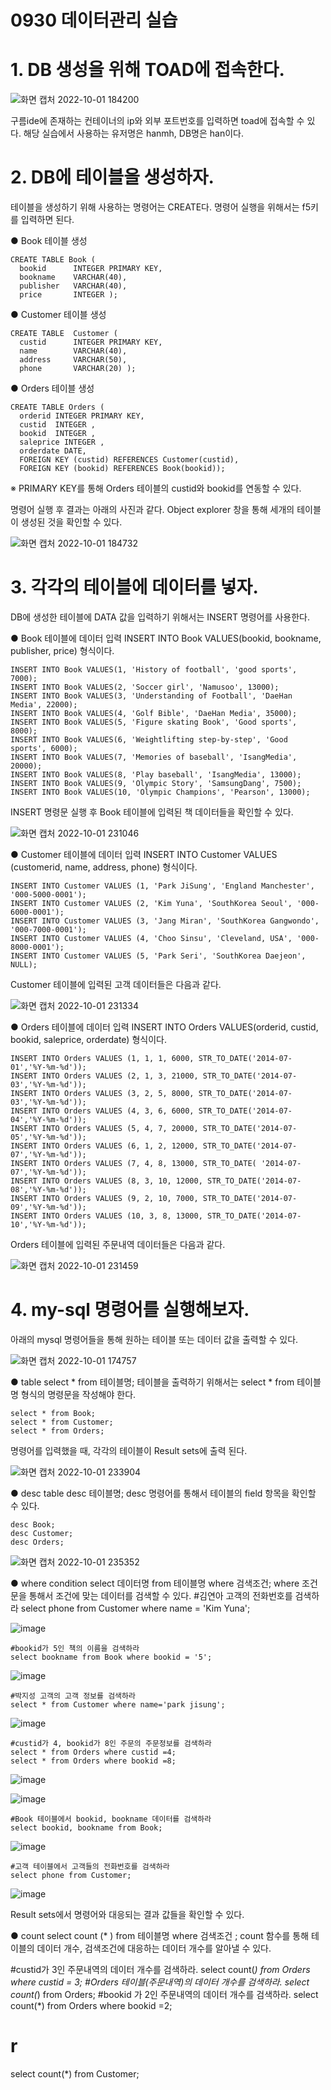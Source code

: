# 0930 데이터관리 실습

 # 1. DB 생성을 위해 TOAD에 접속한다.

![화면 캡처 2022-10-01 184200](https://user-images.githubusercontent.com/114793024/193403435-991d70a3-bd5b-4e08-9e5e-14c5de3c2d7a.png)

구름ide에 존재하는 컨테이너의 ip와 외부 포트번호를 입력하면 toad에 접속할 수 있다. 해당 실습에서 사용하는 유저명은 hanmh, DB명은 han이다.


# 2. DB에 테이블을 생성하자.
 
테이블을 생성하기 위해 사용하는 명령어는 CREATE다. 
명령어 실행을 위해서는 f5키를 입력하면 된다.

● Book 테이블 생성

    CREATE TABLE Book (
      bookid      INTEGER PRIMARY KEY,
      bookname    VARCHAR(40),
      publisher   VARCHAR(40),
      price       INTEGER );
      

● Customer 테이블 생성

    CREATE TABLE  Customer (
      custid      INTEGER PRIMARY KEY,  
      name        VARCHAR(40),
      address     VARCHAR(50), 
      phone       VARCHAR(20) ); 

  
● Orders 테이블 생성

    CREATE TABLE Orders (
      orderid INTEGER PRIMARY KEY, 
      custid  INTEGER , 
      bookid  INTEGER , 
      saleprice INTEGER ,
      orderdate DATE,
      FOREIGN KEY (custid) REFERENCES Customer(custid),
      FOREIGN KEY (bookid) REFERENCES Book(bookid)); 

 ※ PRIMARY KEY를 통해 Orders 테이블의 custid와 bookid를 연동할 수 있다. 

명령어 실행 후 결과는 아래의 사진과 같다.
Object explorer 창을 통해 세개의 테이블이 생성된 것을 확인할 수 있다.

![화면 캡처 2022-10-01 184732](https://user-images.githubusercontent.com/114793024/193403543-de30ba11-6639-4839-a782-b47cfcc5ef21.png)

# 3. 각각의 테이블에 데이터를 넣자.

DB에 생성한 테이블에 DATA 값을 입력하기 위해서는 INSERT 명령어를 사용한다. 

● Book 테이블에 데이터 입력
INSERT INTO Book VALUES(bookid, bookname, publisher, price) 형식이다. 

    INSERT INTO Book VALUES(1, 'History of football', 'good sports', 7000);
    INSERT INTO Book VALUES(2, 'Soccer girl', 'Namusoo', 13000);
    INSERT INTO Book VALUES(3, 'Understanding of Football', 'DaeHan Media', 22000);
    INSERT INTO Book VALUES(4, 'Golf Bible', 'DaeHan Media', 35000);
    INSERT INTO Book VALUES(5, 'Figure skating Book', 'Good sports', 8000);
    INSERT INTO Book VALUES(6, 'Weightlifting step-by-step', 'Good sports', 6000);
    INSERT INTO Book VALUES(7, 'Memories of baseball', 'IsangMedia', 20000);
    INSERT INTO Book VALUES(8, 'Play baseball', 'IsangMedia', 13000);
    INSERT INTO Book VALUES(9, 'Olympic Story', 'SamsungDang', 7500);
    INSERT INTO Book VALUES(10, 'Olympic Champions', 'Pearson', 13000);

INSERT 명령문 실행 후 Book 테이블에 입력된 책 데이터들을 확인할 수 있다.

![화면 캡처 2022-10-01 231046](https://user-images.githubusercontent.com/114793024/193413550-6377b08f-1f0d-4574-8a19-eca08e47e1a1.png)

● Customer 테이블에 데이터 입력
INSERT INTO Customer VALUES (customerid, name, address, phone) 형식이다. 

    INSERT INTO Customer VALUES (1, 'Park JiSung', 'England Manchester', '000-5000-0001');
    INSERT INTO Customer VALUES (2, 'Kim Yuna', 'SouthKorea Seoul', '000-6000-0001');  
    INSERT INTO Customer VALUES (3, 'Jang Miran', 'SouthKorea Gangwondo', '000-7000-0001');
    INSERT INTO Customer VALUES (4, 'Choo Sinsu', 'Cleveland, USA', '000-8000-0001');
    INSERT INTO Customer VALUES (5, 'Park Seri', 'SouthKorea Daejeon',  NULL);

Customer 테이블에 입력된 고객 데이터들은 다음과 같다.

![화면 캡처 2022-10-01 231334](https://user-images.githubusercontent.com/114793024/193413634-b35eb576-dcbb-449a-9f7e-9dcbd5db736f.png)

● Orders 테이블에 데이터 입력
INSERT INTO Orders VALUES(orderid, custid, bookid, saleprice, orderdate) 형식이다. 

    INSERT INTO Orders VALUES (1, 1, 1, 6000, STR_TO_DATE('2014-07-01','%Y-%m-%d')); 
    INSERT INTO Orders VALUES (2, 1, 3, 21000, STR_TO_DATE('2014-07-03','%Y-%m-%d'));
    INSERT INTO Orders VALUES (3, 2, 5, 8000, STR_TO_DATE('2014-07-03','%Y-%m-%d')); 
    INSERT INTO Orders VALUES (4, 3, 6, 6000, STR_TO_DATE('2014-07-04','%Y-%m-%d')); 
    INSERT INTO Orders VALUES (5, 4, 7, 20000, STR_TO_DATE('2014-07-05','%Y-%m-%d'));
    INSERT INTO Orders VALUES (6, 1, 2, 12000, STR_TO_DATE('2014-07-07','%Y-%m-%d'));
    INSERT INTO Orders VALUES (7, 4, 8, 13000, STR_TO_DATE( '2014-07-07','%Y-%m-%d'));
    INSERT INTO Orders VALUES (8, 3, 10, 12000, STR_TO_DATE('2014-07-08','%Y-%m-%d')); 
    INSERT INTO Orders VALUES (9, 2, 10, 7000, STR_TO_DATE('2014-07-09','%Y-%m-%d')); 
    INSERT INTO Orders VALUES (10, 3, 8, 13000, STR_TO_DATE('2014-07-10','%Y-%m-%d'));

Orders 테이블에 입력된 주문내역 데이터들은 다음과 같다.

![화면 캡처 2022-10-01 231459](https://user-images.githubusercontent.com/114793024/193413684-56f9a867-bf38-493d-9a2f-8124a240feaf.png)

# 4. my-sql 명령어를 실행해보자.

아래의 mysql 명령어들을 통해 원하는 테이블 또는 데이터 값을 출력할 수 있다.

![화면 캡처 2022-10-01 174757](https://user-images.githubusercontent.com/114793024/193402307-7fb31b27-34d1-4838-9f98-4acd81dc1ed6.png)

● table
select * from 테이블명;
테이블을 출력하기 위해서는 select * from 테이블명 형식의 명령문을 작성해야 한다.

    select * from Book;	
    select * from Customer;
    select * from Orders;
    

명령어를 입력했을 때, 각각의 테이블이 Result sets에 출력 된다.

![화면 캡처 2022-10-01 233904](https://user-images.githubusercontent.com/114793024/193414682-98450262-9751-46fa-b39c-e3560ab77356.png)

● desc table
desc 테이블명;
desc 명령어를 통해서 테이블의 field 항목을 확인할 수 있다.

    desc Book;
    desc Customer;
    desc Orders;

![화면 캡처 2022-10-01 235352](https://user-images.githubusercontent.com/114793024/193415316-6715bdeb-664a-48ee-8ddf-405ff89a696a.png)

● where condition
select 데이터명 from 테이블명 where 검색조건;
where 조건문을 통해서 조건에 맞는 데이터를 검색할 수 있다.
    #김연아 고객의 전화번호를 검색하라
    select phone from Customer where name = 'Kim Yuna'; 

![image](https://user-images.githubusercontent.com/114793024/193416070-b4b9e983-b327-48b3-bf77-bedfd025cc43.png)

    #bookid가 5인 책의 이름을 검색하라
    select bookname from Book where bookid = '5'; 
    
![image](https://user-images.githubusercontent.com/114793024/193416015-6e14dc99-a01d-4776-a0c2-e3c18997e79f.png)

    #박지성 고객의 고객 정보를 검색하라
    select * from Customer where name='park jisung'; 
  ![image](https://user-images.githubusercontent.com/114793024/193416330-d26e23f6-2eee-42b3-af93-154f24ceb718.png)

    #custid가 4, bookid가 8인 주문의 주문정보를 검색하라
    select * from Orders where custid =4; 
    select * from Orders where bookid =8; 
    
![image](https://user-images.githubusercontent.com/114793024/193416406-22f887c3-ce84-4a0a-b35a-bcd59bbc1c58.png)

![image](https://user-images.githubusercontent.com/114793024/193416451-e5a9449f-1f13-4d87-8ad7-080dcf94ffab.png)

    #Book 테이블에서 bookid, bookname 데이터를 검색하라
    select bookid, bookname from Book;
    
![image](https://user-images.githubusercontent.com/114793024/193416537-d9937c7a-1b12-4692-89ea-581a2bf5e45f.png)


    #고객 테이블에서 고객들의 전화번호를 검색하라
    select phone from Customer;
    
![image](https://user-images.githubusercontent.com/114793024/193416613-7057dbdf-2164-47cc-b5d0-255c89f1c616.png)

Result sets에서 명령어와 대응되는 결과 값들을 확인할 수 있다.

● count
select count (* ) from 테이블명  where 검색조건 ;
count 함수를 통해 테이블의 데이터 개수, 검색조건에 대응하는 데이터 개수를 알아낼 수 있다.


#custid가 3인 주문내역의 데이터 개수를 검색하라. 
select count(*) from Orders where custid = 3;
#Orders 테이블(주문내역)의  데이터 개수를 검색하라.
select count(*) from Orders;
#bookid 가 2인 주문내역의 데이터 개수를 검색하라.
select count(*) from Orders where bookid =2; 
# r
select count(*) from Customer;

<!--stackedit_data:
eyJoaXN0b3J5IjpbLTQ4Mjk4MDcsLTU2NTA1ODU5NywtMTI4OT
g4NDc0MSwxOTI4ODMyNDE5LC00NjAyMDk5NzEsNzAyNjA5OTk3
LC0xNjI3NjgzMTY4XX0=
-->